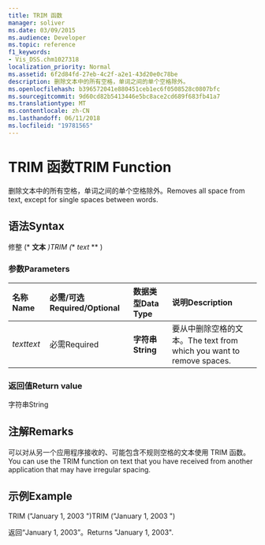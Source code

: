 ```yaml
---
title: TRIM 函数
manager: soliver
ms.date: 03/09/2015
ms.audience: Developer
ms.topic: reference
f1_keywords:
- Vis_DSS.chm1027318
localization_priority: Normal
ms.assetid: 6f2d84fd-27eb-4c2f-a2e1-43d20e0c78be
description: 删除文本中的所有空格，单词之间的单个空格除外。
ms.openlocfilehash: b396572041e880451ceb1ec6f0508528c0807bfc
ms.sourcegitcommit: 9d60cd82b5413446e5bc8ace2cd689f683fb41a7
ms.translationtype: MT
ms.contentlocale: zh-CN
ms.lasthandoff: 06/11/2018
ms.locfileid: "19781565"
---
```

# <a name="trim-function"></a><span data-ttu-id="16061-103">TRIM 函数</span><span class="sxs-lookup"><span data-stu-id="16061-103">TRIM Function</span></span>

<span data-ttu-id="16061-104">删除文本中的所有空格，单词之间的单个空格除外。</span><span class="sxs-lookup"><span data-stu-id="16061-104">Removes all space from text, except for single spaces between words.</span></span> 
  
## <a name="syntax"></a><span data-ttu-id="16061-105">语法</span><span class="sxs-lookup"><span data-stu-id="16061-105">Syntax</span></span>

<span data-ttu-id="16061-106">修整 (* **文本** *)</span><span class="sxs-lookup"><span data-stu-id="16061-106">TRIM (** *text* ** )</span></span> 
  
### <a name="parameters"></a><span data-ttu-id="16061-107">参数</span><span class="sxs-lookup"><span data-stu-id="16061-107">Parameters</span></span>

|<span data-ttu-id="16061-108">**名称**</span><span class="sxs-lookup"><span data-stu-id="16061-108">**Name**</span></span>|<span data-ttu-id="16061-109">**必需/可选**</span><span class="sxs-lookup"><span data-stu-id="16061-109">**Required/Optional**</span></span>|<span data-ttu-id="16061-110">**数据类型**</span><span class="sxs-lookup"><span data-stu-id="16061-110">**Data Type**</span></span>|<span data-ttu-id="16061-111">**说明**</span><span class="sxs-lookup"><span data-stu-id="16061-111">**Description**</span></span>|
|:-----|:-----|:-----|:-----|
| <span data-ttu-id="16061-112">_text_</span><span class="sxs-lookup"><span data-stu-id="16061-112">_text_</span></span> <br/> |<span data-ttu-id="16061-113">必需</span><span class="sxs-lookup"><span data-stu-id="16061-113">Required</span></span>  <br/> |<span data-ttu-id="16061-114">**字符串**</span><span class="sxs-lookup"><span data-stu-id="16061-114">**String**</span></span> <br/> |<span data-ttu-id="16061-115">要从中删除空格的文本。</span><span class="sxs-lookup"><span data-stu-id="16061-115">The text from which you want to remove spaces.</span></span>  <br/> |
   
### <a name="return-value"></a><span data-ttu-id="16061-116">返回值</span><span class="sxs-lookup"><span data-stu-id="16061-116">Return value</span></span>

<span data-ttu-id="16061-117">字符串</span><span class="sxs-lookup"><span data-stu-id="16061-117">String</span></span>
  
## <a name="remarks"></a><span data-ttu-id="16061-118">注解</span><span class="sxs-lookup"><span data-stu-id="16061-118">Remarks</span></span>

<span data-ttu-id="16061-119">可以对从另一个应用程序接收的、可能包含不规则空格的文本使用 TRIM 函数。</span><span class="sxs-lookup"><span data-stu-id="16061-119">You can use the TRIM function on text that you have received from another application that may have irregular spacing.</span></span>
  
## <a name="example"></a><span data-ttu-id="16061-120">示例</span><span class="sxs-lookup"><span data-stu-id="16061-120">Example</span></span>

<span data-ttu-id="16061-121">TRIM ("January 1, 2003 ")</span><span class="sxs-lookup"><span data-stu-id="16061-121">TRIM ("January 1, 2003 ")</span></span> 
  
<span data-ttu-id="16061-122">返回“January 1, 2003”。</span><span class="sxs-lookup"><span data-stu-id="16061-122">Returns "January 1, 2003".</span></span> 
  


